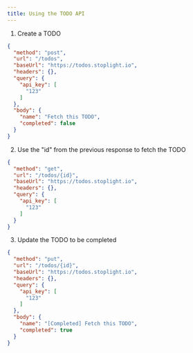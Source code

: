 ```yaml
---
title: Using the TODO API
---
```


1. Create a TODO

```json http
{
  "method": "post",
  "url": "/todos",
  "baseUrl": "https://todos.stoplight.io",
  "headers": {},
  "query": {
    "api_key": [
      "123"
    ]
  },
  "body": {
    "name": "Fetch this TODO",
    "completed": false
  }
}
```

2. Use the "id" from the previous response to fetch the TODO

```json http
{
  "method": "get",
  "url": "/todos/{id}",
  "baseUrl": "https://todos.stoplight.io",
  "headers": {},
  "query": {
    "api_key": [
      "123"
    ]
  }
}
```

3. Update the TODO to be completed

```json http
{
  "method": "put",
  "url": "/todos/{id}",
  "baseUrl": "https://todos.stoplight.io",
  "headers": {},
  "query": {
    "api_key": [
      "123"
    ]
  },
  "body": {
    "name": "[Completed] Fetch this TODO",
    "completed": true
  }
}
```